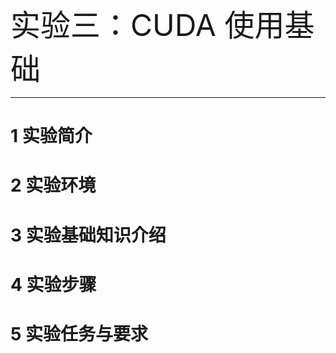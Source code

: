 <font size=10>实验三：CUDA 使用基础</font>

---

# 1 实验简介



# 2 实验环境



# 3 实验基础知识介绍



# 4 实验步骤



# 5 实验任务与要求

